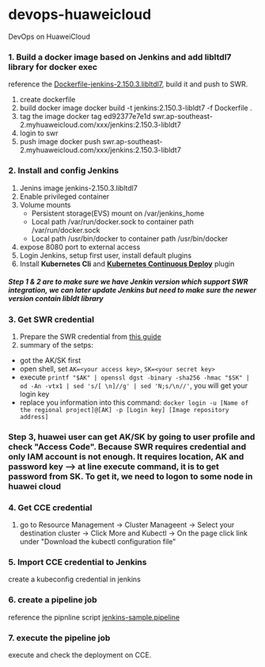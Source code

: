 # devops-huaweicloud
DevOps on HuaweiCloud

### 1. Build a docker image based on Jenkins and add libltdl7 library for docker exec
reference the [Dockerfile-jenkins-2.150.3.libltdl7](Dockerfile-jenkins-2.150.3.libltdl7), build it and push to SWR.
1. create dockerfile
2. build docker image
docker build -t jenkins:2.150.3-libldt7 -f Dockerfile .
3. tag the image
docker tag ed92377e7e1d swr.ap-southeast-2.myhuaweicloud.com/xxx/jenkins:2.150.3-libldt7
4. login to swr
5. push image
docker push swr.ap-southeast-2.myhuaweicloud.com/xxx/jenkins:2.150.3-libldt7

### 2. Install and config Jenkins
1. Jenins image jenkins-2.150.3.libltdl7
2. Enable privileged container
3. Volume mounts
    - Persistent storage(EVS) mount on /var/jenkins_home
    - Local path /var/run/docker.sock to container path /var/run/docker.sock
    - Local path /usr/bin/docker to container path /usr/bin/docker
4. expose 8080 port to external access
5. Login Jenkins, setup first user, install default plugins
6. Install **Kubernetes Cli** and **[Kubernetes Continuous Deploy](https://wiki.jenkins.io/display/JENKINS/Kubernetes+Continuous+Deploy+Plugin)** plugin

##### Step 1 & 2 are to make sure we have Jenkin version which support SWR integration, we can later update Jenkins but need to make sure the newer version contain libldt library


### 3. Get SWR credential
1. Prepare the SWR credential from [this guide](https://support-intl.huaweicloud.com/usermanual-swr/swr_01_1000.html)
2. summary of the setps:
- got the AK/SK first
- open shell, set ```AK=<your access key>```, ```SK=<your secret key>```
- execute ```printf "$AK" | openssl dgst -binary -sha256 -hmac "$SK" | od -An -vtx1 | sed 's/[ \n]//g' | sed 'N;s/\n//'```, you will get your login key
- replace you information into this command: ```docker login -u [Name of the regional project]@[AK] -p [Login key] [Image repository address]```

### Step 3, huawei user can get AK/SK by going to user profile and check "Access Code". Because SWR requires credential and only IAM account is not enough. It requires location, AK and password key  --> at line execute command, it is to get password from SK. To get it, we need to logon to some node in huawei cloud


### 4. Get CCE credential
1. go to Resource Management -> Cluster Manageent -> Select your destination cluster -> Click More and Kubectl -> On the page click link under "Download the kubectl configuration file"

### 5. Import CCE credential to Jenkins
create a kubeconfig credential in jenkins

### 6. create a pipeline job
reference the pipnline script [jenkins-sample.pipeline](jenkins-sample.pipeline)

### 7. execute the pipeline job
execute and check the deployment on CCE.
